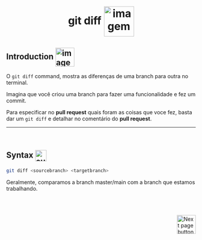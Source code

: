 <h1 align="center">
    git diff
    <img src="https://cdn-icons-png.flaticon.com/512/4555/4555933.png" alt="imagem com dois arquivos representando uma cópia de arquivos" width="80px" align="center">
</h1>

## Introduction <img src="https://cdn-icons-png.flaticon.com/512/1436/1436664.png" alt="imagem" width="50px" align="center">
O `git diff` command, mostra as diferenças de uma branch para outra no terminal.

Imagina que você criou uma branch para fazer uma funcionalidade e fez um commit.

Para especificar no **pull request** quais foram as coisas que voce fez, basta dar um `git diff` e detalhar no comentário do **pull request**.

<hr>
<br>

## Syntax <img src="https://cdn-icons-png.flaticon.com/512/1442/1442581.png" alt="curly braces icon" width="30px" align="center">

```bash
git diff <sourcebranch> <targetbranch>
```

Geralmente, comparamos a branch master/main com a branch que estamos trabalhando.

<br>
<br>

<!-- Botão para próxima página -->
<a href="https://github.com/lGabrielDev/05.git_gitHub/blob/master/2.commands/12.git_ignore.md"><img src="https://cdn-icons-png.flaticon.com/512/8175/8175884.png" alt="Next page button" width="50px" align="right"></a>